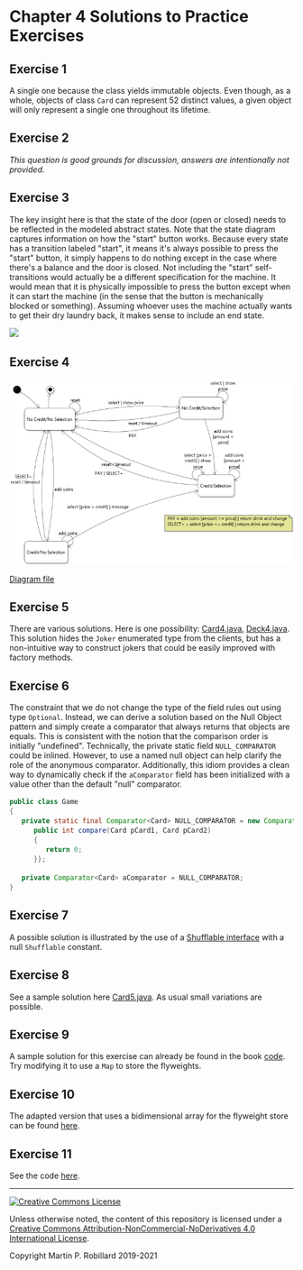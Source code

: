# Chapter 4 Solutions to Practice Exercises

## Exercise 1

A single one because the class yields immutable objects. Even though, as a whole, objects of class `Card` can represent 52 distinct values, a given object will only represent a single one throughout its lifetime.

## Exercise 2

*This question is good grounds for discussion, answers are intentionally not provided.*

## Exercise 3

The key insight here is that the state of the door (open or closed) needs to be reflected in the modeled abstract states. Note that the state diagram captures information on how the "start" button works. Because every state has a transition labeled "start", it means it's always possible to press the "start" button, it simply happens to do nothing except in the case where there's a balance and the door is closed. Not including the "start" self-transitions would actually be a different specification for the machine. It would mean that it is physically impossible to press the button except when it can start the machine (in the sense that the button is mechanically blocked or something). Assuming whoever uses the machine actually wants to get their dry laundry back, it makes sense to include an end state.

![](c4-exercise3.png)

## Exercise 4

![](c4-exercise4.png)

[Diagram file](c4-exercise4.state.jet)

## Exercise 5

There are various solutions. Here is one possibility: [Card4.java](../solutions-code/chapter4/Card4.java), [Deck4.java](../solutions-code/chapter4/Deck4.java). This solution hides the `Joker` enumerated type from the clients, but has a non-intuitive way to construct jokers that could be easily improved with factory methods.

## Exercise 6

The constraint that we do not change the type of the field rules out using type `Optional`. Instead, we can derive a solution based on the Null Object pattern and simply create a comparator that always returns that objects are equals. This is consistent with the notion that the comparison order is initially "undefined". Technically, the private static field `NULL_COMPARATOR` could be inlined. However, to use a named null object can help clarify the role of the anonymous comparator. Additionally, this idiom provides a clean way to dynamically check if the `aComparator` field has been initialized with a value other than 
the default "null" comparator.

```java
public class Game
{
   private static final Comparator<Card> NULL_COMPARATOR = new Comparator<Card>() {
      public int compare(Card pCard1, Card pCard2)
      {
         return 0;
      }};
	
   private Comparator<Card> aComparator = NULL_COMPARATOR;
}
```

## Exercise 7

A possible solution is illustrated by the use of a [Shufflable interface](../solutions-code/chapter4/Shufflable.java) with a null `Shufflable` constant.

## Exercise 8

See a sample solution here [Card5.java](../solutions-code/chapter4/Card5.java). As usual small variations are possible.

## Exercise 9

A sample solution for this exercise can already be found in the book [code](../chapter-code/chapter4/Card.java). Try modifying it to use a `Map` to store the flyweights. 

## Exercise 10

The adapted version that uses a bidimensional array for the flyweight store can be found [here](../solutions-code/chapter4/Card10.java).

## Exercise 11

See the code [here](../solutions-code/chapter4/GameModel4.java).

---
<a rel="license" href="http://creativecommons.org/licenses/by-nc-nd/4.0/"><img alt="Creative Commons License" style="border-width:0" src="https://i.creativecommons.org/l/by-nc-nd/4.0/88x31.png" /></a>

Unless otherwise noted, the content of this repository is licensed under a <a rel="license" href="http://creativecommons.org/licenses/by-nc-nd/4.0/">Creative Commons Attribution-NonCommercial-NoDerivatives 4.0 International License</a>. 

Copyright Martin P. Robillard 2019-2021